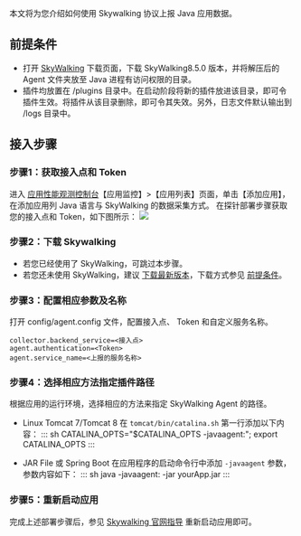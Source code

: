 本文将为您介绍如何使用 Skywalking 协议上报 Java 应用数据。

## 前提条件[](id:before)

- 打开 [SkyWalking](https://archive.apache.org/dist/skywalking/8.5.0/) 下载页面，下载 SkyWalking8.5.0 版本，并将解压后的 Agent 文件夹放至 Java 进程有访问权限的目录。
- 插件均放置在 /plugins 目录中。在启动阶段将新的插件放进该目录，即可令插件生效。将插件从该目录删除，即可令其失效。另外，日志文件默认输出到 /logs 目录中。

## 接入步骤

### 步骤1：获取接入点和 Token
进入 [应用性能观测控制台](https://console.cloud.tencent.com/apm)【应用监控】>【应用列表】页面，单击【添加应用】，在添加应用列 Java 语言与 SkyWalking 的数据采集方式。
在探针部署步骤获取您的接入点和 Token，如下图所示：
![](https://main.qcloudimg.com/raw/3eeb686b483976a44046a24a7e9aa1f4.png)


### 步骤2：下载 Skywalking
- 若您已经使用了 SkyWalking，可跳过本步骤。
- 若您还未使用 SkyWalking，建议 [下载最新版本](http://skywalking.apache.org/downloads/?spm=a2c4g.11186623.2.12.65355968AbUoDc)，下载方式参见 [前提条件](#before)。

### 步骤3：配置相应参数及名称
打开 config/agent.config 文件，配置接入点、 Token 和自定义服务名称。

```
collector.backend_service=<接入点>
agent.authentication=<Token>
agent.service_name=<上报的服务名称>
```

### 步骤4：选择相应方法指定插件路径
根据应用的运行环境，选择相应的方法来指定 SkyWalking Agent 的路径。
 - Linux Tomcat 7/Tomcat 8
   在 `tomcat/bin/catalina.sh`  第一行添加以下内容：
	<dx-codeblock>
	:::  sh
	CATALINA_OPTS="$CATALINA_OPTS -javaagent:<skywalking-agent-path>"; export CATALINA_OPTS
	:::
	</dx-codeblock>
	
- JAR File 或 Spring Boot
  在应用程序的启动命令行中添加 `-javaagent` 参数，参数内容如下：
	<dx-codeblock>
	:::  sh
java -javaagent:<skywalking-agent-path> -jar yourApp.jar
	:::
	</dx-codeblock>

### 步骤5：重新启动应用
完成上述部署步骤后，参见 [Skywalking 官网指导](https://github.com/apache/skywalking/blob/v8.2.0/docs/en/setup/service-agent/java-agent/README.md#install-javaagent-faqs) 重新启动应用即可。

